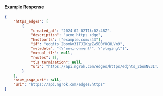 <!-- Code generated for API Clients. DO NOT EDIT. -->

#### Example Response

```json
{
	"https_edges": [
		{
			"created_at": "2024-02-02T16:02:48Z",
			"description": "acme https edge",
			"hostports": ["example.com:443"],
			"id": "edghts_2bomNv3ITJIKqyZw5E0fUC8LVm9",
			"metadata": "{\"environment\": \"staging\"}",
			"mutual_tls": null,
			"routes": [],
			"tls_termination": null,
			"uri": "https://api.ngrok.com/edges/https/edghts_2bomNv3ITJIKqyZw5E0fUC8LVm9"
		}
	],
	"next_page_uri": null,
	"uri": "https://api.ngrok.com/edges/https"
}
```
